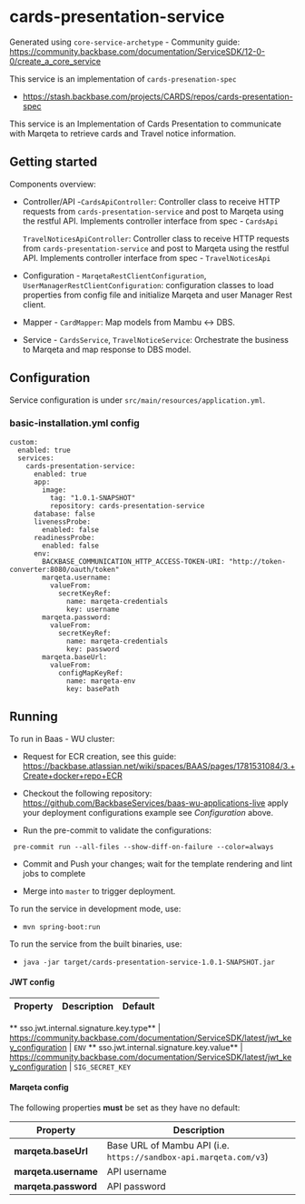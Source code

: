 # cards-presentation-service

Generated using `core-service-archetype` - Community
guide: https://community.backbase.com/documentation/ServiceSDK/12-0-0/create_a_core_service

This service is an implementation of `cards-presenation-spec`

- https://stash.backbase.com/projects/CARDS/repos/cards-presentation-spec

This service is an Implementation of Cards Presentation to communicate with Marqeta to retrieve cards and Travel notice
information.

## Getting started

Components overview:

- Controller/API -`CardsApiController`: Controller class to receive HTTP requests from `cards-presentation-service` and
  post to Marqeta using the restful API. Implements controller interface from spec - `CardsApi`

  `TravelNoticesApiController`: Controller class to receive HTTP requests from `cards-presentation-service` and post to
  Marqeta using the restful API. Implements controller interface from spec - `TravelNoticesApi`

- Configuration - `MarqetaRestClientConfiguration`, `UserManagerRestClientConfiguration`:
  configuration classes to load properties from config file and initialize Marqeta and user Manager Rest client.
- Mapper - `CardMapper`: Map models from Mambu <-> DBS.
- Service - `CardsService`, `TravelNoticeService`: Orchestrate the business to Marqeta and map response to DBS model.

## Configuration

Service configuration is under `src/main/resources/application.yml`.

### basic-installation.yml config

```
custom:
  enabled: true
  services:
    cards-presentation-service:
      enabled: true
      app:
        image:
          tag: "1.0.1-SNAPSHOT"
          repository: cards-presentation-service
      database: false
      livenessProbe:
        enabled: false
      readinessProbe:
        enabled: false
      env:
        BACKBASE_COMMUNICATION_HTTP_ACCESS-TOKEN-URI: "http://token-converter:8080/oauth/token"
        marqeta.username:
          valueFrom:
            secretKeyRef:
              name: marqeta-credentials
              key: username
        marqeta.password:
          valueFrom:
            secretKeyRef:
              name: marqeta-credentials
              key: password
        marqeta.baseUrl:
          valueFrom:
            configMapKeyRef:
              name: marqeta-env
              key: basePath
```

## Running

To run in Baas - WU cluster:

- Request for ECR creation, see this
  guide: https://backbase.atlassian.net/wiki/spaces/BAAS/pages/1781531084/3.+Create+docker+repo+ECR

- Checkout the following repository: https://github.com/BackbaseServices/baas-wu-applications-live apply your deployment
  configurations example see _Configuration_ above.

- Run the pre-commit to validate the configurations:

` pre-commit run --all-files --show-diff-on-failure --color=always`

- Commit and Push your changes; wait for the template rendering and lint jobs to complete

- Merge into `master` to trigger deployment.

To run the service in development mode, use:

- `mvn spring-boot:run`

To run the service from the built binaries, use:

- `java -jar target/cards-presentation-service-1.0.1-SNAPSHOT.jar`

#### JWT config

Property | Description | Default
--- | --- | ---
**
sso.jwt.internal.signature.key.type** | https://community.backbase.com/documentation/ServiceSDK/latest/jwt_key_configuration | `ENV`
**
sso.jwt.internal.signature.key.value** | https://community.backbase.com/documentation/ServiceSDK/latest/jwt_key_configuration | `SIG_SECRET_KEY`

#### Marqeta config

The following properties **must** be set as they have no default:

Property | Description
--- | ---
**marqeta.baseUrl** | Base URL of Mambu API (i.e. `https://sandbox-api.marqeta.com/v3`)
**marqeta.username** | API username
**marqeta.password** | API password